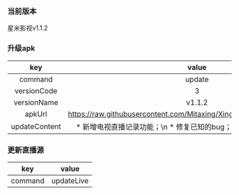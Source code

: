 ### 当前版本
星米影视v1.1.2


### 升级apk


| key|value
|:--------:|:---------:
| command   | update      
| versionCode     | 3     
| versionName | v1.1.2
| apkUrl| https://raw.githubusercontent.com/Mitaxing/XingMiMovie/master/xingmi.apk
|updateContent|* 新增电视直播记录功能；\n * 修复已知的bug；\n - 敬请期待视频下载功能


### 更新直播源

| key|value
|:--------:|:---------:
| command   | updateLive      
